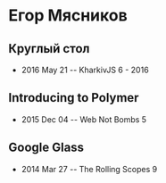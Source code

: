 # Егор Мясников

## Круглый стол
- 2016 May 21 -- KharkivJS 6 - 2016    
## Introducing to Polymer
- 2015 Dec 04 -- Web Not Bombs 5    
## Google Glass
- 2014 Mar 27 -- The Rolling Scopes 9    
